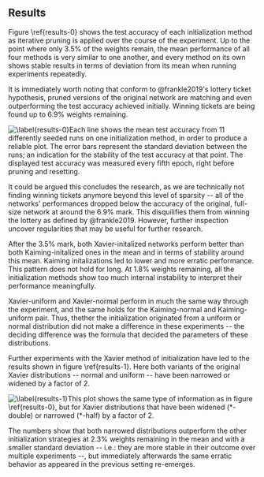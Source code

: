 ## Results

Figure \ref{results-0} shows the test accuracy of each initialization method as
iterative pruning is applied over the course of the experiment. Up to the point
where only 3.5% of the weights remain, the mean performance of all four methods
is very similar to one another, and every method on its own shows stable
results in terms of deviation from its mean when running experiments
repeatedly.

It is immediately worth noting that conform to @frankle2019's lottery ticket
hypothesis, pruned versions of the original network are matching and even
outperforming the test accuracy achieved initially. Winning tickets are being
found up to 6.9% weights remaining.

![\label{results-0}Each line shows the mean test accuracy from 11 differently seeded runs on one
initialization method, in order to produce a reliable plot. The error bars
represent the standard deviation between the runs; an indication for the
stability of the test accuracy at that point. The displayed test accuracy was
measured every fifth epoch, right before pruning and
resetting.](images/results-0-original-4.png)

It could be argued this concludes the research, as we are technically not
finding winning tickets anymore beyond this level of sparsity -- all of the
networks' performances dropped below the accuracy of the original, full-size
network at around the 6.9% mark. This disquilifies them from winning the
lottery as defined by @frankle2019. However, further inspection uncover
regularities that may be useful for further research.

After the 3.5% mark, both Xavier-initalized networks perform better than both
Kaiming-initalized ones in the mean and in terms of stability around this mean.
Kaiming initalizations led to lower and more erratic performance. This pattern
does not hold for long. At 1.8% weights remaining, all the initialization
methods show too much internal instability to interpret their performance
meaningfully.

Xavier-uniform and Xavier-normal perform in much the same way through the
experiment, and the same holds for the Kaiming-normal and Kaiming-uniform pair.
Thus, thether the initialization originated from a uniform or normal
distribution did not make a difference in these experiments -- the deciding
difference was the formula that decided the parameters of these distributions.

Further experiments with the Xavier method of initialization have led to the
results shown in figure \ref{results-1}. Here both variants of the original
Xavier distributions -- normal and uniform -- have been narrowed or widened by
a factor of 2.

![\label{results-1}This plot shows the same type of information as in figure
\ref{results-0}, but for Xavier distributions that have been widened
(`*-double`) or narrowed (`*-half`) by a factor of
2.](images/results-1-xaviers.png)

The numbers show that both narrowed distributions outperform the other
initialization strategies at 2.3% weights remaining in the mean and with a
smaller standard deviation -- i.e.: they are more stable in their outcome over
multiple experiments --, but immediately afterwards the same erratic behavior
as appeared in the previous setting re-emerges.
